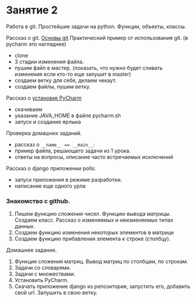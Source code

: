 # Занятие 2
Работа в git. Простейшие задачи на python. Функции, объекты, классы.

Рассказ о git. [Основы git](https://git-scm.com/book/ru/v1/%D0%92%D0%B2%D0%B5%D0%B4%D0%B5%D0%BD%D0%B8%D0%B5-%D0%9E%D1%81%D0%BD%D0%BE%D0%B2%D1%8B-Git)
Практический пример от использования git. (в pycharm это нагляднее)
 - clone
 - 3 стадии изменения файла.
 - пушим файл в мастер. (показать, что нужно будет сливать изменения если кто-то еще запушит в master)
 - создаем ветку для себя, делаем чекаут.
 - создаем файлы, пушим  ветку.

Рассказ о [установке PyCharm](https://www.jetbrains.com/pycharm/download/#section=linux)
 - скачиваем
 - указание JAVA_HOME в файле pycharm.sh
 - запуск и создание ярлыка
 
Проверка домашних заданий.
  - рассказ о ```__name__ == __main__```:
  - пример файла, решающего задачи из 1 урока.
  - ответы на вопросы, описание часто встречаемых исключений
  
  
Рассказ о django приложении polls:
  - запуск приложения в режиме разработки.
  - написание еще одного урла
 
### Знакомство с github.
1. Пишем функцию сложения чисел. Функцию вывода матрицы. Создаем класс. Рассказ о изменяемых и неизменяемых типах данных.
2. Создаем функцию изменения некоторых элементов в матрице
3. Создаем функцию прибавления элемента к строке (столбцу).

Домашнее задание.
1. Функция сложения матриц. Вывод матриц по столбцам, по строкам.
2. Задачи со словарями.
3. Задачи с множествами.
4. Установить PyCharm.
5. Скачать приложение django из репозитория, запустить его, добавить свой url. Запушить в свою ветку.
